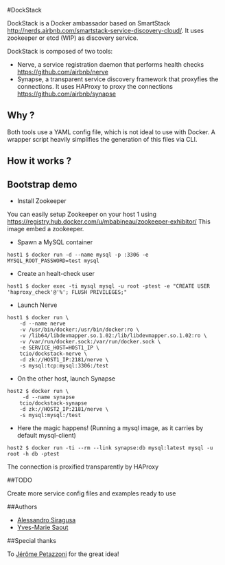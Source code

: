 #DockStack

DockStack is a Docker ambassador based on SmartStack http://nerds.airbnb.com/smartstack-service-discovery-cloud/. It uses zookeeper or etcd (WIP) as discovery service.

DockStack is composed of two tools:
- Nerve, a service registration daemon that performs health checks https://github.com/airbnb/nerve
- Synapse, a transparent service discovery framework that proxyfies the connections. It uses HAProxy to proxy the connections https://github.com/airbnb/synapse

## Why ?

Both tools use a YAML config file, which is not ideal to use with Docker. A wrapper script heavily simplifies the generation of this files via CLI.

## How it works ?

## Bootstrap demo

* Install Zookeeper

You can easily setup Zookeeper on your host 1 using https://registry.hub.docker.com/u/mbabineau/zookeeper-exhibitor/ This image embed a zookeeper.

* Spawn a MySQL container

```
host1 $ docker run -d --name mysql -p :3306 -e MYSQL_ROOT_PASSWORD=test mysql
```

* Create an healt-check user

```
host1 $ docker exec -ti mysql mysql -u root -ptest -e "CREATE USER 'haproxy_check'@'%'; FLUSH PRIVILEGES;"
```

* Launch Nerve

```
host1 $ docker run \
	-d --name nerve
	-v /usr/bin/docker:/usr/bin/docker:ro \
	-v /lib64/libdevmapper.so.1.02:/lib/libdevmapper.so.1.02:ro \
	-v /var/run/docker.sock:/var/run/docker.sock \
	-e SERVICE_HOST=HOST1_IP \
	tcio/dockstack-nerve \
	-d zk://HOST1_IP:2181/nerve \
	-s mysql:tcp:mysql:3306:/test
```

* On the other host, launch Synapse

```
host2 $ docker run \
	 -d --name synapse
	tcio/dockstack-synapse
	-d zk://HOST2_IP:2181/nerve \
	-s mysql:mysql:/test
```

* Here the magic happens! (Running a mysql image, as it carries by default mysql-client)

```
host2 $ docker run -ti --rm --link synapse:db mysql:latest mysql -u root -h db -ptest
```

The connection is proxified transparently by HAProxy

##TODO

Create more service config files and examples ready to use

##Authors

- [Alessandro Siragusa](https://github.com/asiragusa)
- [Yves-Marie Saout](https://github.com/dw33z1lP)

##Special thanks

To [Jérôme Petazzoni](https://github.com/jpetazzo) for the great idea!
